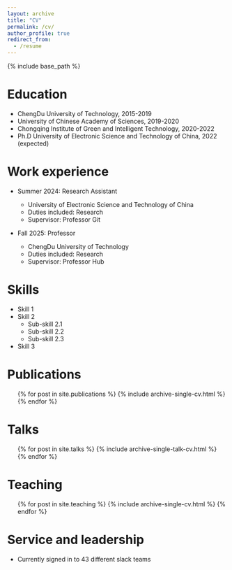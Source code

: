 ```yaml
---
layout: archive
title: "CV"
permalink: /cv/
author_profile: true
redirect_from:
  - /resume
---
```


{% include base_path %}

Education
======
* ChengDu University of Technology, 2015-2019
* University of Chinese Academy of Sciences, 2019-2020
* Chongqing Institute of Green and Intelligent Technology, 2020-2022
* Ph.D University of Electronic Science and Technology of China, 2022 (expected)

Work experience
======
* Summer 2024: Research Assistant
  * University of Electronic Science and Technology of China
  * Duties included: Research
  * Supervisor: Professor Git

* Fall 2025: Professor
  * ChengDu University of Technology
  * Duties included: Research
  * Supervisor: Professor Hub
  
Skills
======
* Skill 1
* Skill 2
  * Sub-skill 2.1
  * Sub-skill 2.2
  * Sub-skill 2.3
* Skill 3

Publications
======
  <ul>{% for post in site.publications %}
    {% include archive-single-cv.html %}
  {% endfor %}</ul>
  
Talks
======
  <ul>{% for post in site.talks %}
    {% include archive-single-talk-cv.html %}
  {% endfor %}</ul>
  
Teaching
======
  <ul>{% for post in site.teaching %}
    {% include archive-single-cv.html %}
  {% endfor %}</ul>
  
Service and leadership
======
* Currently signed in to 43 different slack teams
